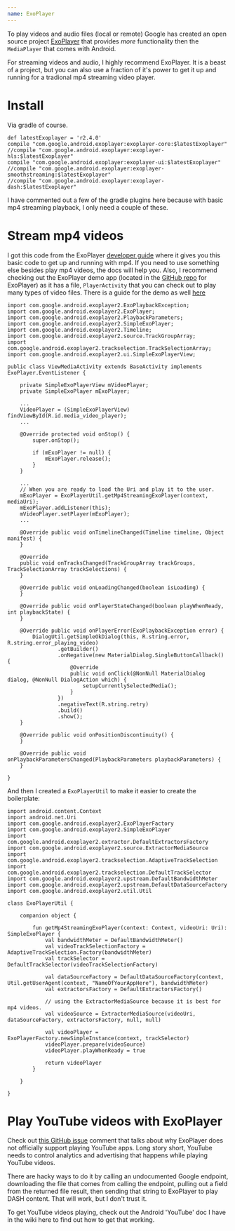 ```yaml
---
name: ExoPlayer
---
```


To play videos and audio files (local or remote) Google has created an open source project [ExoPlayer](https://github.com/google/ExoPlayer) that provides *more* functionality then the `MediaPlayer` that comes with Android.

For streaming videos and audio, I highly recommend ExoPlayer. It is a beast of a project, but you can also use a fraction of it's power to get it up and running for a tradional mp4 streaming video player.

# Install

Via gradle of course.

```
def latestExoplayer = 'r2.4.0'
compile "com.google.android.exoplayer:exoplayer-core:$latestExoplayer"
//compile "com.google.android.exoplayer:exoplayer-hls:$latestExoplayer"
compile "com.google.android.exoplayer:exoplayer-ui:$latestExoplayer"
//compile "com.google.android.exoplayer:exoplayer-smoothstreaming:$latestExoplayer"
//compile "com.google.android.exoplayer:exoplayer-dash:$latestExoplayer"
```

I have commented out a few of the gradle plugins here because with basic mp4 streaming playback, I only need a couple of these.

# Stream mp4 videos

I got this code from the ExoPlayer [developer guide](https://google.github.io/ExoPlayer/guide.html) where it gives you this basic code to get up and running with mp4. If you need to use something else besides play mp4 videos, the docs will help you. Also, I recommend checking out the ExoPlayer demo app (located in the [GitHub repo](https://github.com/google/ExoPlayer) for ExoPlayer) as it has a file, `PlayerActivity` that you can check out to play many types of video files. There is a guide for the demo as well [here](https://google.github.io/ExoPlayer/demo-application.html)

```
import com.google.android.exoplayer2.ExoPlaybackException;
import com.google.android.exoplayer2.ExoPlayer;
import com.google.android.exoplayer2.PlaybackParameters;
import com.google.android.exoplayer2.SimpleExoPlayer;
import com.google.android.exoplayer2.Timeline;
import com.google.android.exoplayer2.source.TrackGroupArray;
import com.google.android.exoplayer2.trackselection.TrackSelectionArray;
import com.google.android.exoplayer2.ui.SimpleExoPlayerView;

public class ViewMediaActivity extends BaseActivity implements ExoPlayer.EventListener {

    private SimpleExoPlayerView mVideoPlayer;
    private SimpleExoPlayer mExoPlayer;

    ...
    VideoPlayer = (SimpleExoPlayerView) findViewById(R.id.media_video_player);
    ...

    @Override protected void onStop() {
        super.onStop();

        if (mExoPlayer != null) {
            mExoPlayer.release();
        }
    }    

    ...
    // When you are ready to load the Uri and play it to the user.
    mExoPlayer = ExoPlayerUtil.getMp4StreamingExoPlayer(context, mediaUri);
    mExoPlayer.addListener(this);
    mVideoPlayer.setPlayer(mExoPlayer);
    ...

    @Override public void onTimelineChanged(Timeline timeline, Object manifest) {
    }

    @Override
    public void onTracksChanged(TrackGroupArray trackGroups, TrackSelectionArray trackSelections) {
    }

    @Override public void onLoadingChanged(boolean isLoading) {
    }

    @Override public void onPlayerStateChanged(boolean playWhenReady, int playbackState) {
    }

    @Override public void onPlayerError(ExoPlaybackException error) {
        DialogUtil.getSimpleOkDialog(this, R.string.error, R.string.error_playing_video)
                .getBuilder()
                .onNegative(new MaterialDialog.SingleButtonCallback() {
                    @Override
                    public void onClick(@NonNull MaterialDialog dialog, @NonNull DialogAction which) {
                        setupCurrentlySelectedMedia();
                    }
                })
                .negativeText(R.string.retry)
                .build()
                .show();
    }

    @Override public void onPositionDiscontinuity() {
    }

    @Override public void onPlaybackParametersChanged(PlaybackParameters playbackParameters) {
    }

}
```

And then I created a `ExoPlayerUtil` to make it easier to create the boilerplate:

```
import android.content.Context
import android.net.Uri
import com.google.android.exoplayer2.ExoPlayerFactory
import com.google.android.exoplayer2.SimpleExoPlayer
import com.google.android.exoplayer2.extractor.DefaultExtractorsFactory
import com.google.android.exoplayer2.source.ExtractorMediaSource
import com.google.android.exoplayer2.trackselection.AdaptiveTrackSelection
import com.google.android.exoplayer2.trackselection.DefaultTrackSelector
import com.google.android.exoplayer2.upstream.DefaultBandwidthMeter
import com.google.android.exoplayer2.upstream.DefaultDataSourceFactory
import com.google.android.exoplayer2.util.Util

class ExoPlayerUtil {

    companion object {

        fun getMp4StreamingExoPlayer(context: Context, videoUri: Uri): SimpleExoPlayer {
            val bandwidthMeter = DefaultBandwidthMeter()
            val videoTrackSelectionFactory = AdaptiveTrackSelection.Factory(bandwidthMeter)
            val trackSelector = DefaultTrackSelector(videoTrackSelectionFactory)

            val dataSourceFactory = DefaultDataSourceFactory(context, Util.getUserAgent(context, "NameOfYourAppHere"), bandwidthMeter)
            val extractorsFactory = DefaultExtractorsFactory()

            // using the ExtractorMediaSource because it is best for mp4 videos.
            val videoSource = ExtractorMediaSource(videoUri, dataSourceFactory, extractorsFactory, null, null)

            val videoPlayer = ExoPlayerFactory.newSimpleInstance(context, trackSelector)
            videoPlayer.prepare(videoSource)
            videoPlayer.playWhenReady = true

            return videoPlayer
        }

    }

}
```

# Play YouTube videos with ExoPlayer

Check out [this GitHub issue](https://github.com/google/ExoPlayer/issues/2160#issuecomment-302516156) comment that talks about why ExoPlayer does not officially support playing YouTube apps. Long story short, YouTube needs to control analytics and advertising that happens while playing YouTube videos.

There are hacky ways to do it by calling an undocumented Google endpoint, downloading the file that comes from calling the endpoint, pulling out a field from the returned file result, then sending that string to ExoPlayer to play DASH content. That will work, but I don't trust it.

To get YouTube videos playing, check out the Android 'YouTube' doc I have in the wiki here to find out how to get that working. 

